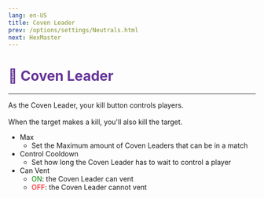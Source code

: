 ```yaml
---
lang: en-US
title: Coven Leader
prev: /options/settings/Neutrals.html
next: HexMaster
---
```


# <font color="#663399">🧙 Coven Leader</font> <Badge text="Coven" type="tip" vertical="middle"/>
---

As the Coven Leader, your kill button controls players.<br><br>
When the target makes a kill, you'll also kill the target.
* Max
  * Set the Maximum amount of Coven Leaders that can be in a match
* Control Cooldown
  * Set how long the Coven Leader has to wait to control a player
* Can Vent
  * <font color=green>ON</font>: the Coven Leader can vent
  * <font color=red>OFF</font>: the Coven Leader cannot vent